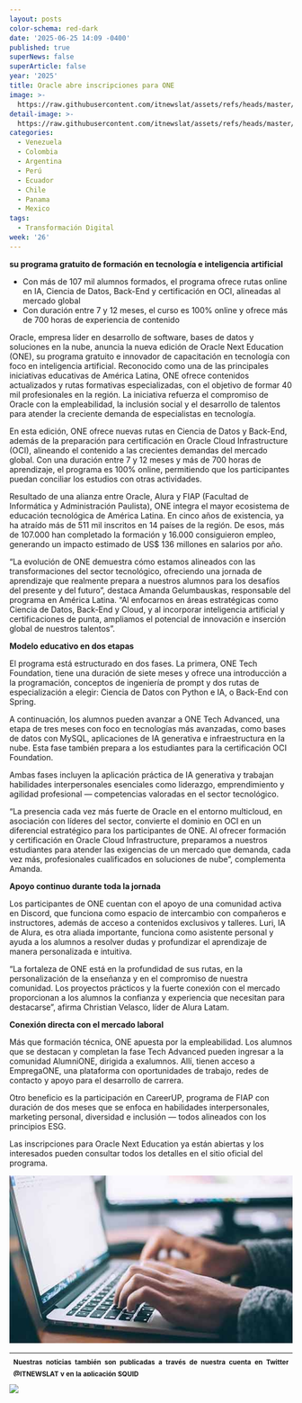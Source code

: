 ```yaml
---
layout: posts
color-schema: red-dark
date: '2025-06-25 14:09 -0400'
published: true
superNews: false
superArticle: false
year: '2025'
title: Oracle abre inscripciones para ONE
image: >-
  https://raw.githubusercontent.com/itnewslat/assets/refs/heads/master/img/540x320/Teclado-Manos-p.jpg
detail-image: >-
  https://raw.githubusercontent.com/itnewslat/assets/refs/heads/master/img/1024x680/Teclado-Manos-g.jpg
categories:
  - Venezuela
  - Colombia
  - Argentina
  - Perú
  - Ecuador
  - Chile
  - Panama
  - Mexico
tags:
  - Transformación Digital
week: '26'
---
```

**su programa gratuito de formación en tecnología e inteligencia artificial**

- Con más de 107 mil alumnos formados, el programa ofrece rutas online en IA, Ciencia de Datos, Back-End y certificación en OCI, alineadas al mercado global
- Con duración entre 7 y 12 meses, el curso es 100% online y ofrece más de 700 horas de experiencia de contenido

Oracle, empresa líder en desarrollo de software, bases de datos y soluciones en la nube, anuncia la nueva edición de Oracle Next Education (ONE), su programa gratuito e innovador de capacitación en tecnología con foco en inteligencia artificial. Reconocido como una de las principales iniciativas educativas de América Latina, ONE ofrece contenidos actualizados y rutas formativas especializadas, con el objetivo de formar 40 mil profesionales en la región. La iniciativa refuerza el compromiso de Oracle con la empleabilidad, la inclusión social y el desarrollo de talentos para atender la creciente demanda de especialistas en tecnología.

En esta edición, ONE ofrece nuevas rutas en Ciencia de Datos y Back-End, además de la preparación para certificación en Oracle Cloud Infrastructure (OCI), alineando el contenido a las crecientes demandas del mercado global. Con una duración entre 7 y 12 meses y más de 700 horas de aprendizaje, el programa es 100% online, permitiendo que los participantes puedan conciliar los estudios con otras actividades.

Resultado de una alianza entre Oracle, Alura y FIAP (Facultad de Informática y Administración Paulista), ONE integra el mayor ecosistema de educación tecnológica de América Latina. En cinco años de existencia, ya ha atraído más de 511 mil inscritos en 14 países de la región. De esos, más de 107.000 han completado la formación y 16.000 consiguieron empleo, generando un impacto estimado de US$ 136 millones en salarios por año.

“La evolución de ONE demuestra cómo estamos alineados con las transformaciones del sector tecnológico, ofreciendo una jornada de aprendizaje que realmente prepara a nuestros alumnos para los desafíos del presente y del futuro”, destaca Amanda Gelumbauskas, responsable del programa en América Latina. “Al enfocarnos en áreas estratégicas como Ciencia de Datos, Back-End y Cloud, y al incorporar inteligencia artificial y certificaciones de punta, ampliamos el potencial de innovación e inserción global de nuestros talentos”.

**Modelo educativo en dos etapas**

El programa está estructurado en dos fases. La primera, ONE Tech Foundation, tiene una duración de siete meses y ofrece una introducción a la programación, conceptos de ingeniería de prompt y dos rutas de especialización a elegir: Ciencia de Datos con Python e IA, o Back-End con Spring.

A continuación, los alumnos pueden avanzar a ONE Tech Advanced, una etapa de tres meses con foco en tecnologías más avanzadas, como bases de datos con MySQL, aplicaciones de IA generativa e infraestructura en la nube. Esta fase también prepara a los estudiantes para la certificación OCI Foundation. 

Ambas fases incluyen la aplicación práctica de IA generativa y trabajan habilidades interpersonales esenciales como liderazgo, emprendimiento y agilidad profesional — competencias valoradas en el sector tecnológico.

“La presencia cada vez más fuerte de Oracle en el entorno multicloud, en asociación con líderes del sector, convierte el dominio en OCI en un diferencial estratégico para los participantes de ONE. Al ofrecer formación y certificación en Oracle Cloud Infrastructure, preparamos a nuestros estudiantes para atender las exigencias de un mercado que demanda, cada vez más, profesionales cualificados en soluciones de nube”, complementa Amanda.

**Apoyo continuo durante toda la jornada**

Los participantes de ONE cuentan con el apoyo de una comunidad activa en Discord, que funciona como espacio de intercambio con compañeros e instructores, además de acceso a contenidos exclusivos y talleres. Luri, IA de Alura, es otra aliada importante, funciona como asistente personal y ayuda a los alumnos a resolver dudas y profundizar el aprendizaje de manera personalizada e intuitiva.

“La fortaleza de ONE está en la profundidad de sus rutas, en la personalización de la enseñanza y en el compromiso de nuestra comunidad. Los proyectos prácticos y la fuerte conexión con el mercado proporcionan a los alumnos la confianza y experiencia que necesitan para destacarse”, afirma Christian Velasco, líder de Alura Latam.

**Conexión directa con el mercado laboral**

Más que formación técnica, ONE apuesta por la empleabilidad. Los alumnos que se destacan y completan la fase Tech Advanced pueden ingresar a la comunidad AlumniONE, dirigida a exalumnos. Allí, tienen acceso a EmpregaONE, una plataforma con oportunidades de trabajo, redes de contacto y apoyo para el desarrollo de carrera.

Otro beneficio es la participación en CareerUP, programa de FIAP con duración de dos meses que se enfoca en habilidades interpersonales, marketing personal, diversidad e inclusión — todos alineados con los principios ESG.

Las inscripciones para Oracle Next Education ya están abiertas y los interesados pueden consultar todos los detalles en el sitio oficial del programa.

![](https://raw.githubusercontent.com/itnewslat/assets/refs/heads/master/img/540x320/Teclado-Manos-p.jpg)

<table style="height: 42px;" width="569">
<tbody>
<tr>
<td style="text-align: justify;"><sub><strong>Nuestras noticias también son publicadas a través de nuestra cuenta en Twitter <a href="https://twitter.com/itnewslat?lang=es">@ITNEWSLAT</a> y en la aplicación <a href="https://squidapp.co/en/">SQUID</a></strong></sub></td>
</tr>
</tbody>
</table>

<img src="https://tracker.metricool.com/c3po.jpg?hash=56f88a41e39ab42c063cc51676587a04"/>